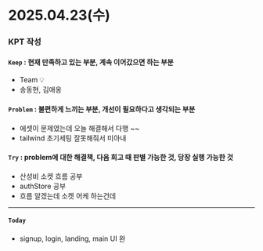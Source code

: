 
# 2025.04.23(수)

### KPT 작성

#### `Keep` : 현재 만족하고 있는 부분, 계속 이어갔으면 하는 부분
- Team 💡
- 송동현, 김애옹


#### `Problem` : 불편하게 느끼는 부분, 개선이 필요하다고 생각되는 부분
- 에셋이 문제였는데 오늘 해결해서 다행 ~~
- tailwind 초기세팅 잘못해줘서 미아내 


#### `Try` : problem에 대한 해결책, 다음 회고 때 판별 가능한 것, 당장 실행 가능한 것
- 산성비 소켓 흐름 공부
- authStore 공부 
- 흐름 알겠는데 소켓 어케 하는건데 

---
#### `Today`
- signup, login, landing, main UI 완 

